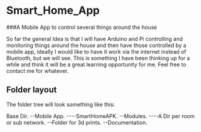 # Smart_Home_App
###A Mobile App to control several things around the house

So far the general Idea is that I will have Arduino and Pi controlling and monitoring things around the house and then have those controlled by a mobile app, ideally I would like to have it work via the internet instead of Bluetooth, but we will see.
This is something I have been thinking up for a while and think it will be a great learning opportunity for me.
Feel free to contact me for whatever.

## Folder layout
The folder tree will look something like this:

Base Dir.
--Mobile App.
----SmartHomeAPK.
--Modules.
----A Dir per room or sub network.
--Folder for 3d prints.
--Documentation.


